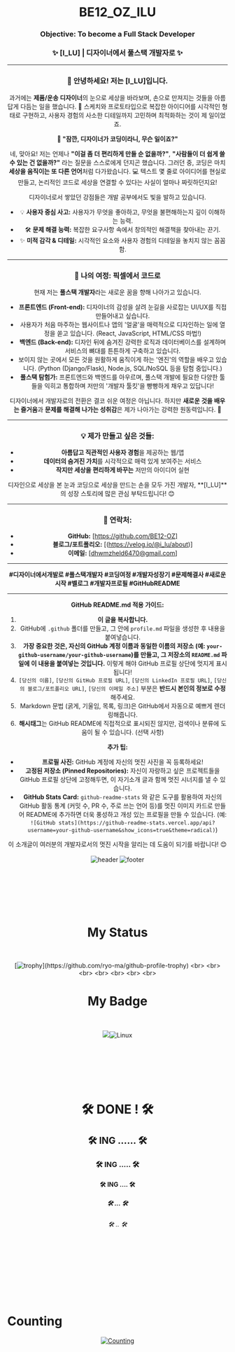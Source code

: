 <div align="center">
  
<h1 align="center"> BE12_OZ_ILU</h1>
<h3 align="center"> Objective: To become a Full Stack Developer
<br>
<br>
✨ [I_LU] | 디자이너에서 풀스택 개발자로 ✨

---

### 👋 **안녕하세요! 저는 [I_LU]입니다.**

과거에는 **제품/운송 디자이너**의 눈으로 세상을 바라보며, 손으로 만져지는 것들을 아름답게 다듬는 일을 했습니다. 
🎨 스케치와 프로토타입으로 복잡한 아이디어를 시각적인 형태로 구현하고, 사용자 경험의 사소한 디테일까지 고민하며 최적화하는 것이 제 일이었죠.

**🤔 "잠깐, 디자이너가 코딩이라니, 무슨 일이죠?"**

네, 맞아요! 저는 언제나 **"이걸 좀 더 편리하게 만들 순 없을까?"**, **"사람들이 더 쉽게 쓸 수 있는 건 없을까?"** 라는 질문을 스스로에게 던지곤 했습니다. 
그러던 중, 코딩은 마치 **세상을 움직이는 또 다른 언어**처럼 다가왔습니다. 
💻 텍스트 몇 줄로 아이디어를 현실로 만들고, 논리적인 코드로 세상을 연결할 수 있다는 사실이 얼마나 짜릿하던지요!

디자이너로서 쌓았던 강점들은 개발 공부에서도 빛을 발하고 있습니다.

*   💡 **사용자 중심 사고:** 사용자가 무엇을 좋아하고, 무엇을 불편해하는지 깊이 이해하는 능력.
*   🛠️ **문제 해결 능력:** 복잡한 요구사항 속에서 창의적인 해결책을 찾아내는 끈기.
*   ✨ **미적 감각 & 디테일:** 시각적인 요소와 사용자 경험의 디테일을 놓치지 않는 꼼꼼함.

---

### 🚀 **나의 여정: 픽셀에서 코드로**

현재 저는 **풀스택 개발자**라는 새로운 꿈을 향해 나아가고 있습니다.

*   **프론트엔드 (Front-end):** 디자이너의 감성을 살려 눈길을 사로잡는 UI/UX를 직접 만들어내고 싶습니다.
*   사용자가 처음 마주하는 웹사이트나 앱의 '얼굴'을 매력적으로 디자인하는 일에 열정을 쏟고 있습니다. (React, JavaScript, HTML/CSS 마법!)
*   **백엔드 (Back-end):** 디자인 뒤에 숨겨진 강력한 로직과 데이터베이스를 설계하며 서비스의 뼈대를 튼튼하게 구축하고 있습니다.
*   보이지 않는 곳에서 모든 것을 원활하게 움직이게 하는 '엔진'의 역할을 배우고 있습니다. (Python (Django/Flask), Node.js, SQL/NoSQL 등을 탐험 중입니다.)
*   **풀스택 탐험가:** 프론트엔드와 백엔드를 아우르며, 풀스택 개발에 필요한 다양한 툴들을 익히고 통합하며 저만의 '개발자 툴킷'을 빵빵하게 채우고 있답니다!

디자이너에서 개발자로의 전환은 결코 쉬운 여정은 아닙니다. 하지만 **새로운 것을 배우는 즐거움**과 **문제를 해결해 나가는 성취감**은 제가 나아가는 강력한 원동력입니다. 💪

---

### 💡 **제가 만들고 싶은 것들:**

*   **아름답고 직관적인 사용자 경험**을 제공하는 웹/앱
*   **데이터의 숨겨진 가치**를 시각적으로 매력 있게 보여주는 서비스
*   **작지만 세상을 편리하게 바꾸는** 저만의 아이디어 실현

디자인으로 세상을 본 눈과 코딩으로 세상을 만드는 손을 모두 가진 개발자, **[I_LU]**의 성장 스토리에 많은 관심 부탁드립니다! 😊

---

### 🔗 **연락처:**

*   **GitHub:** [https://github.com/BE12-OZ]
*   **블로그/포트폴리오:** [(https://velog.io/@i_lu/about)]
*   **이메일:** [dhwmzheld6470@gmail.com]

---

**#디자이너에서개발로 #풀스택개발자 #코딩여정 #개발자성장기 #문제해결사 #새로운시작 #벨로그 #개발자프로필 #GitHubREADME**

---

**GitHub README.md 적용 가이드:**

1.  **이 글을 복사합니다.**
2.  GitHub에 `.github` 폴더를 만들고, 그 안에 `profile.md` 파일을 생성한 후 내용을 붙여넣습니다.
3.  **가장 중요한 것은, 자신의 GitHub 계정 이름과 동일한 이름의 저장소 (예: `your-github-username/your-github-username`)를 만들고, 그 저장소의 `README.md` 파일에 이 내용을 붙여넣는 것입니다.** 이렇게 해야 GitHub 프로필 상단에 멋지게 표시됩니다!
4.  `[당신의 이름]`, `[당신의 GitHub 프로필 URL]`, `[당신의 LinkedIn 프로필 URL]`, `[당신의 블로그/포트폴리오 URL]`, `[당신의 이메일 주소]` 부분은 **반드시 본인의 정보로 수정**해주세요.
5.  Markdown 문법 (굵게, 기울임, 목록, 링크)은 GitHub에서 자동으로 예쁘게 렌더링해줍니다.
6.  **해시태그**는 GitHub README에 직접적으로 표시되진 않지만, 검색이나 분류에 도움이 될 수 있습니다. (선택 사항)

**추가 팁:**

*   **프로필 사진:** GitHub 계정에 자신의 멋진 사진을 꼭 등록하세요!
*   **고정된 저장소 (Pinned Repositories):** 자신이 자랑하고 싶은 프로젝트들을 GitHub 프로필 상단에 고정해두면, 이 자기소개 글과 함께 멋진 시너지를 낼 수 있습니다.
*   **GitHub Stats Card:** `github-readme-stats` 와 같은 도구를 활용하여 자신의 GitHub 활동 통계 (커밋 수, PR 수, 주로 쓰는 언어 등)를 멋진 이미지 카드로 만들어 README에 추가하면 더욱 풍성하고 개성 있는 프로필을 만들 수 있습니다. (예: `![GitHub stats](https://github-readme-stats.vercel.app/api?username=your-github-username&show_icons=true&theme=radical)`)

이 소개글이 여러분의 개발자로서의 멋진 시작을 알리는 데 도움이 되기를 바랍니다! 😊
<br>
<br>
![header](https://capsule-render.vercel.app/api?type=blur&color=cc99ff&text=Pleased&nbsp;to&nbsp;meet&nbsp;U&height=400&fontSize=50&fontColor=000000)
![footer](https://capsule-render.vercel.app/api?section=footer&type=waving&height=100&color=cc99ff)
<br>
<br>
<br>
<br>
<br>
<br>
<br>

<h1 align="center"> My Status </h1>
<br>

[![trophy](https://github-profile-trophy.vercel.app/?username=BE12-OZ&theme=margin-w=15&row=2&column=8")](https://github.com/ryo-ma/github-profile-trophy)
<br>
<br>
<br>
<br>
<br>
<br>
<br>

<h1 align="center"> My Badge </h1>
<br>

<img src="https://img.shields.io/badge/Python-3766AB?style=flat-square&logo=Python&logoColor=white"/>![Linux](https://img.shields.io/badge/Linux-FCC624?style=for-the-badge&logo=linux&logoColor=black)
<br>
<br>
<br>
<br>
<br>
<br>
<br>

<h1 align="center"> 🛠 DONE ! 🛠 </h1>


<h2 align="center"> 🛠 ING ...... 🛠 </h2>


<h3 align="center"> 🛠 ING ..... 🛠 </h3>


<h4 align="center"> 🛠 ING .... 🛠 </h4>
<h5 align="center"> 🛠 ... 🛠 </h5>
<h6 align="center"> 🛠 .. 🛠 </h6>
<br>
<br>
<br>
<br>
<br>
<br>
<br>

<h1 align="Left"> Counting </h1>


[![Counting](https://myhits.vercel.app/api/hit/https%3A%2F%2Fgithub.com%2FBE12-OZ?color=blue&label=Counting&size=large)](https://myhits.vercel.app)

</div>
